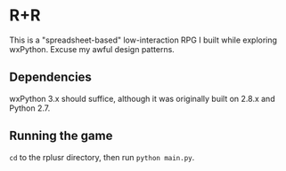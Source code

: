 R+R
===

This is a "spreadsheet-based" low-interaction RPG I built while exploring wxPython. Excuse my awful design patterns.

Dependencies
------------

wxPython 3.x should suffice, although it was originally built on 2.8.x and Python 2.7.

Running the game
----------------

`cd` to the rplusr directory, then run `python main.py`.

